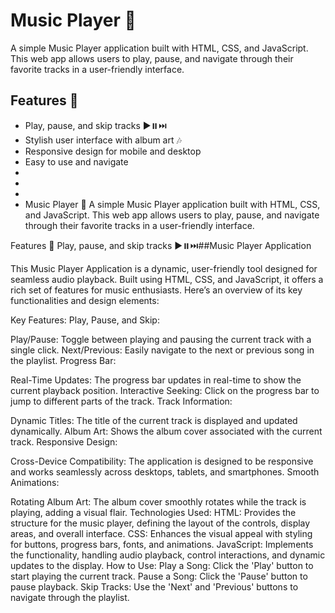 # Music Player 🎵

A simple Music Player application built with HTML, CSS, and JavaScript. This web app allows users to play, pause, and navigate through their favorite tracks in a user-friendly interface.

## Features 🌟
- Play, pause, and skip tracks ▶️⏸️⏭️
- Stylish user interface with album art 🎶
- Responsive design for mobile and desktop
- Easy to use and navigate
-
-
-
- Music Player 🎵
A simple Music Player application built with HTML, CSS, and JavaScript. This web app allows users to play, pause, and navigate through their favorite tracks in a user-friendly interface.

Features 🌟
Play, pause, and skip tracks ▶️⏸️⏭️##Music Player Application

This Music Player Application is a dynamic, user-friendly tool designed for seamless audio playback. Built using HTML, CSS, and JavaScript, it offers a rich set of features for music enthusiasts. Here’s an overview of its key functionalities and design elements:

Key Features:
Play, Pause, and Skip:

Play/Pause: Toggle between playing and pausing the current track with a single click.
Next/Previous: Easily navigate to the next or previous song in the playlist.
Progress Bar:

Real-Time Updates: The progress bar updates in real-time to show the current playback position.
Interactive Seeking: Click on the progress bar to jump to different parts of the track.
Track Information:

Dynamic Titles: The title of the current track is displayed and updated dynamically.
Album Art: Shows the album cover associated with the current track.
Responsive Design:

Cross-Device Compatibility: The application is designed to be responsive and works seamlessly across desktops, tablets, and smartphones.
Smooth Animations:

Rotating Album Art: The album cover smoothly rotates while the track is playing, adding a visual flair.
Technologies Used:
HTML: Provides the structure for the music player, defining the layout of the controls, display areas, and overall interface.
CSS: Enhances the visual appeal with styling for buttons, progress bars, fonts, and animations.
JavaScript: Implements the functionality, handling audio playback, control interactions, and dynamic updates to the display.
How to Use:
Play a Song: Click the 'Play' button to start playing the current track.
Pause a Song: Click the 'Pause' button to pause playback.
Skip Tracks: Use the 'Next' and 'Previous' buttons to navigate through the playlist.
